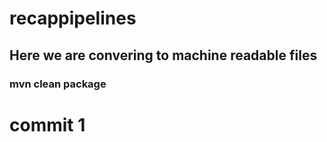 # recappipelines
## Here we are convering to machine readable files 
### mvn clean package
# commit 1